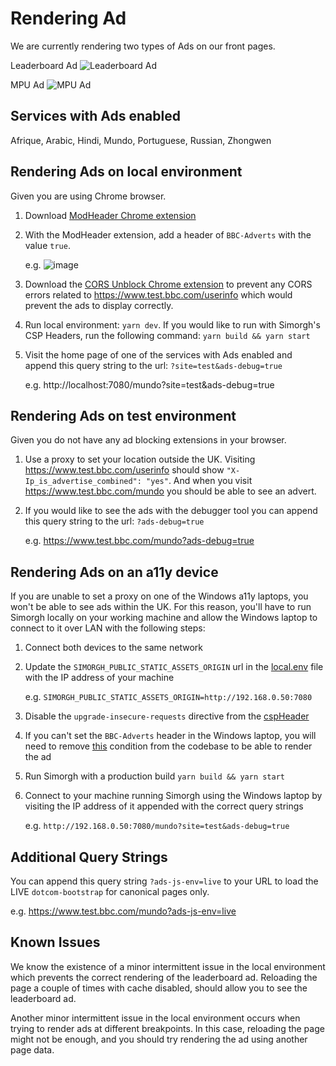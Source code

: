 # Rendering Ad

We are currently rendering two types of Ads on our front pages.

Leaderboard Ad
![Leaderboard Ad
](https://user-images.githubusercontent.com/30599794/90142128-eb7c7080-dd73-11ea-8c68-f47b27f56620.png)

MPU Ad
![MPU Ad](https://user-images.githubusercontent.com/30599794/90142048-cee03880-dd73-11ea-92f7-1f1c9098d228.png)

## Services with Ads enabled

Afrique, Arabic, Hindi, Mundo, Portuguese, Russian, Zhongwen

## Rendering Ads on local environment

Given you are using Chrome browser.

1. Download [ModHeader Chrome extension](https://www.google.com/search?q=modheader+chrome+pass+boolean&rlz=1C5CHFA_enGB762GB762&oq=modheader&aqs=chrome.0.69i59l2j69i57j69i60j69i61j69i60j69i65l2.1039j0j7&sourceid=chrome&ie=UTF-8)

2. With the ModHeader extension, add a header of `BBC-Adverts` with the value `true`.

   e.g. ![image](https://user-images.githubusercontent.com/30599794/90151074-40bd7f80-dd7e-11ea-985d-902ed04641ac.png)

3. Download the [CORS Unblock Chrome extension](https://chrome.google.com/webstore/detail/cors-unblock/lfhmikememgdcahcdlaciloancbhjino?hl=en) to prevent any CORS errors related to https://www.test.bbc.com/userinfo which would prevent the ads to display correctly.

4. Run local environment: `yarn dev`. If you would like to run with Simorgh's CSP Headers, run the following command: `yarn build && yarn start`

5. Visit the home page of one of the services with Ads enabled and append this query string to the url: `?site=test&ads-debug=true`

   e.g. http://localhost:7080/mundo?site=test&ads-debug=true

## Rendering Ads on test environment

Given you do not have any ad blocking extensions in your browser.

1. Use a proxy to set your location outside the UK. Visiting https://www.test.bbc.com/userinfo should show `"X-Ip_is_advertise_combined": "yes"`. And when you visit https://www.test.bbc.com/mundo you should be able to see an advert.

2. If you would like to see the ads with the debugger tool you can append this query string to the url: `?ads-debug=true`

   e.g. https://www.test.bbc.com/mundo?ads-debug=true

## Rendering Ads on an a11y device

If you are unable to set a proxy on one of the Windows a11y laptops, you won't be able to see ads within the UK. For this reason, you'll have to run Simorgh locally on your working machine and allow the Windows laptop to connect to it over LAN with the following steps:

1. Connect both devices to the same network

2. Update the `SIMORGH_PUBLIC_STATIC_ASSETS_ORIGIN` url in the [local.env](https://github.com/bbc/simorgh/blob/latest/envConfig/local.env#L3) file with the IP address of your machine

   e.g. `SIMORGH_PUBLIC_STATIC_ASSETS_ORIGIN=http://192.168.0.50:7080`

3. Disable the `upgrade-insecure-requests` directive from the [cspHeader](https://github.com/bbc/simorgh/blob/latest/src/server/utilities/cspHeader/index.js#L419)

4. If you can't set the `BBC-Adverts` header in the Windows laptop, you will need to remove [this](https://github.com/bbc/simorgh/blob/latest/src/app/containers/Ad/Canonical/index.jsx#L63) condition from the codebase to be able to render the ad

5. Run Simorgh with a production build `yarn build && yarn start`

6. Connect to your machine running Simorgh using the Windows laptop by visiting the IP address of it appended with the correct query strings

   e.g. `http://192.168.0.50:7080/mundo?site=test&ads-debug=true`

## Additional Query Strings

You can append this query string `?ads-js-env=live` to your URL to load the LIVE `dotcom-bootstrap` for canonical pages only.

e.g. https://www.test.bbc.com/mundo?ads-js-env=live

## Known Issues

We know the existence of a minor intermittent issue in the local environment which prevents the correct rendering of the leaderboard ad. Reloading the page a couple of times with cache disabled, should allow you to see the leaderboard ad.

Another minor intermittent issue in the local environment occurs when trying to render ads at different breakpoints. In this case, reloading the page might not be enough, and you should try rendering the ad using another page data.
